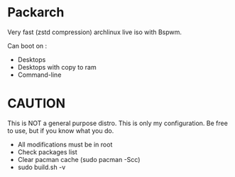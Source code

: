 # Packarch
Very fast (zstd compression) archlinux live iso with Bspwm.

Can boot on :
- Desktops
- Desktops with copy to ram
- Command-line

# CAUTION
This is NOT a general purpose distro. This is only my configuration. Be free to use, but if you know what you do.

- All modifications must be in root
- Check packages list
- Clear pacman cache (sudo pacman -Scc)
- sudo build.sh -v
